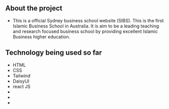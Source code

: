 ## About the project

- This is a official Sydney business school website (SIBS). This is the first Islamic Business School in Australia. It is aim to be a leading teaching and research focused business school by providing excellent Islamic Business higher education.

## Technology being used so far

- HTML
- CSS
- Tailwind
- DaisyUI
- react JS
-
-
-
